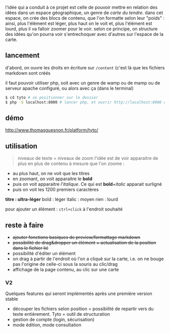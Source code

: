 l'idée qui a conduit à ce projet est celle de pouvoir mettre en relation des idées dans un espace géographique, un genre de _carte du tendre_. dans cet espace, on crée des blocs de contenu, que l'on formatte selon leur "poids" : ainsi, plus l'élément est léger, plus haut on le voit et, plus l'élément est lourd, plus il va falloir zoomer pour le voir.
selon ce principe, on structure des idées qu'on pourra voir s'entrechoquer avec d'autres sur l'espace de la carte.

## lancement ##
d'abord, on ouvre les droits en écriture sur `/content` (c'est là que les fichiers markdown sont créés

il faut pouvoir utiliser php, soit avec un genre de wamp ou de mamp ou de serveur apache configuré, ou alors avec ça (dans le terminal)

``` bash
$ cd tyto # se positionner sur le dossier
$ php -S localhost:8000 # lancer php, et ouvrir http://localhost:8000 dans le navigateur
```

## démo ##

http://www.thomasguesnon.fr/platform/tyto/

## utilisation ##

> niveaux de texte = niveaux de zoom
l'idée est de voir apparaitre de plus en plus de contenu à mesure que l'on zoome :
- au plus haut, on ne voit que les titres
- en zoomant, on voit apparaitre le **bold**
- puis on voit apparaitre *l'italique*. Ce qui est **bold**+*italic* apparait surligné
- puis on voit les 1200 premiers caractères

**titre : ultra-léger**
bold : léger
italic : moyen
rien : lourd

pour ajouter un élément : `ctrl+click` à l'endroit souhaité

## reste à faire ##
- ~~ajouter fonctions basiques de preview/formattage markdown~~
- ~~possibilité de drag&dropper un élément + actualisation de la position dans le fichier lié~~
- possibilité d'éditer un élément
- on drag à partir de l'endroit où l'on a cliqué sur la carte, i.e. on ne bouge pas l'origine de celle-ci sous la souris au clic/drag 
- affichage de la page contenu, au clic sur une carte

### V2 ###
Quelques features qui seront implémentés après une première version stable
- découper les fichiers selon position = possibilité de repartir vers du texte entièrement. Tyto = outil de structuration
- gestion de compte (login, sécurisation)
- mode édition, mode consultation

